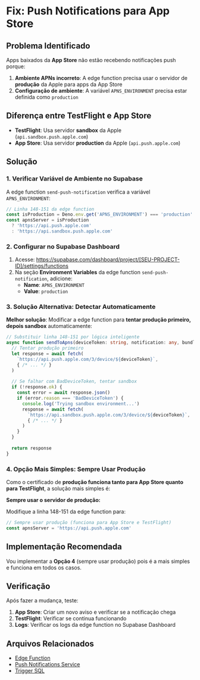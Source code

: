 # Fix: Push Notifications para App Store

## Problema Identificado

Apps baixados da **App Store** não estão recebendo notificações push porque:

1. **Ambiente APNs incorreto**: A edge function precisa usar o servidor de **produção** da Apple para apps da App Store
2. **Configuração de ambiente**: A variável `APNS_ENVIRONMENT` precisa estar definida como `production`

## Diferença entre TestFlight e App Store

- **TestFlight**: Usa servidor **sandbox** da Apple (`api.sandbox.push.apple.com`)
- **App Store**: Usa servidor **production** da Apple (`api.push.apple.com`)

## Solução

### 1. Verificar Variável de Ambiente no Supabase

A edge function `send-push-notification` verifica a variável `APNS_ENVIRONMENT`:

```typescript
// Linha 148-151 da edge function
const isProduction = Deno.env.get('APNS_ENVIRONMENT') === 'production'
const apnsServer = isProduction 
  ? 'https://api.push.apple.com'
  : 'https://api.sandbox.push.apple.com'
```

### 2. Configurar no Supabase Dashboard

1. Acesse: https://supabase.com/dashboard/project/[SEU-PROJECT-ID]/settings/functions
2. Na seção **Environment Variables** da edge function `send-push-notification`, adicione:
   - **Name**: `APNS_ENVIRONMENT`
   - **Value**: `production`

### 3. Solução Alternativa: Detectar Automaticamente

**Melhor solução**: Modificar a edge function para **tentar produção primeiro, depois sandbox** automaticamente:

```typescript
// Substituir linha 148-151 por lógica inteligente
async function sendToApns(deviceToken: string, notification: any, bundleId: string, jwt: string) {
  // Tentar produção primeiro
  let response = await fetch(
    `https://api.push.apple.com/3/device/${deviceToken}`,
    { /* ... */ }
  )
  
  // Se falhar com BadDeviceToken, tentar sandbox
  if (!response.ok) {
    const error = await response.json()
    if (error.reason === 'BadDeviceToken') {
      console.log('Trying sandbox environment...')
      response = await fetch(
        `https://api.sandbox.push.apple.com/3/device/${deviceToken}`,
        { /* ... */ }
      )
    }
  }
  
  return response
}
```

### 4. Opção Mais Simples: Sempre Usar Produção

Como o certificado de **produção funciona tanto para App Store quanto para TestFlight**, a solução mais simples é:

**Sempre usar o servidor de produção:**

Modifique a linha 148-151 da edge function para:

```typescript
// Sempre usar produção (funciona para App Store e TestFlight)
const apnsServer = 'https://api.push.apple.com'
```

## Implementação Recomendada

Vou implementar a **Opção 4** (sempre usar produção) pois é a mais simples e funciona em todos os casos.

## Verificação

Após fazer a mudança, teste:

1. **App Store**: Criar um novo aviso e verificar se a notificação chega
2. **TestFlight**: Verificar se continua funcionando
3. **Logs**: Verificar os logs da edge function no Supabase Dashboard

## Arquivos Relacionados

- [Edge Function](file:///Users/user/appigreja/supabase/functions/send-push-notification/index.ts)
- [Push Notifications Service](file:///Users/user/appigreja/src/services/pushNotifications.js)
- [Trigger SQL](file:///Users/user/appigreja/setup-push-notification-triggers-v3.sql)

